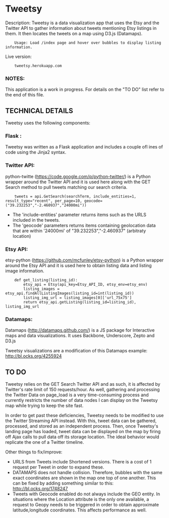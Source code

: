 Tweetsy
=======

Description: Tweetsy is a data visualization app that uses the Etsy and the Twitter API to gather information about tweets 
mentioning Etsy listings in them. It then locates the tweets on a map using D3.js (Datamaps).

        Usage: Load /index page and hover over bubbles to display listing information.

Live version: 

        tweetsy.herokuapp.com

### NOTES: 

This application is a work in progress. For details on the "TO DO" list refer to the end of this file.

TECHNICAL DETAILS
-------

Tweetsy uses the following components:

### Flask :
Tweetsy was written as a Flask application and includes a couple ofl ines of code using the Jinja2 syntax.

### Twitter API:   
python-twitte (https://code.google.com/p/python-twitter/) is a Python wrapper around the Twitter API and it is used
here along with the GET Search method to pull tweets matching our search criteria.
		
		tweets = api.GetSearch(searchTerm, include_entities=1, result_type="recent", per_page=10, geocode=("39.232253","-2.460937","24000mi"))

- The 'include-entities' parameter returns items such as the URLS included in the tweets.
- The 'geocode' parameters returns items containing geolocation data that are within '24000mi' of "39.232253","-2.460937" (arbitraty location)
	   
### Etsy API:
etsy-python (https://github.com/mcfunley/etsy-python) is a Python wrapper around the Etsy API and it is used here
to obtain listing data and listing image information.

	    def get_listing(listing_id):
            etsy_api = Etsy(api_key=Etsy_API_ID, etsy_env=etsy_env)
            listing_images = etsy_api.findAllListingImages(listing_id=int(listing_id)) 
            listing_img_url = listing_images[0]['url_75x75']
            return etsy_api.getListing(listing_id=listing_id), listing_img_url

### Datamaps:
Datamaps (http://datamaps.github.com/) is a JS package for Interactive maps and data visualizations. It uses Backbone, Underscore, Zepto and
D3.js

Tweetsy visualizations are a modification of this Datamaps example: http://bl.ocks.org/4255924
		

TO DO
-------

Tweetsy relies on the GET Search Twitter API and as such, it is affected by Twitter's rate limit of 150 requests/hour.
As well, gathering and processing the Twitter Data on page_load is a very time-consuming process and currently restricts
the number of data nodes I can display on the Tweetsy map while trying to keep the site fast.

In order to get past these deficiencies, Tweetsy needs to be modified to use the Twitter Streaming API instead. 
With this, tweet data can be gathered, processed, and stored as an independent process. Then, once Tweetsy's landing page has loaded,
tweet data can be displayed on the map by firing off Ajax calls to pull data off its storage location. The ideal behavior 
would replicate the one of a Twitter timeline.

Other things to fix/improve:

- URLS from Tweets include Shortened versions. There is a cost of 1 request per Tweet in order to expand these.
- DATAMAPS does not handle collision. Therefore, bubbles with the same exact coordinates are shown in the map one top of one another.
  This can be fixed by adding something similar to this: http://bl.ocks.org/1748247
- Tweets with Geocode enabled do not always include the GEO entity. In situations where the Location attribute is the only one
  available, a request to Geopy needs to be triggered in order to obtain approximate latitude,longitude coordinates. This
  affects performance as well.


